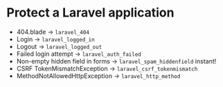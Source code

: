 # Protect a Laravel application

- 404.blade -> `laravel_404`
- Login -> `laravel_logged_in`
- Logout -> `laravel_logged_out`
- Failed login attempt -> `laravel_auth_failed`
- Non-empty hidden field in forms -> `laravel_spam_hiddenfield` instant!
- CSRF TokenMismatchException -> `laravel_csrf_tokenmismatch`
- MethodNotAllowedHttpException -> `laravel_http_method`
